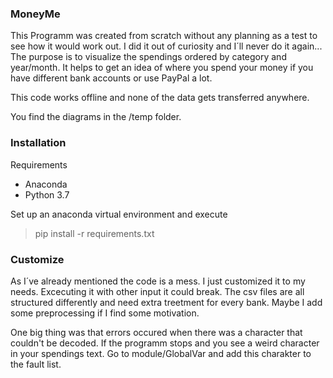 ### MoneyMe

This Programm was created from scratch without any planning as a test to see how it would work out.
I did it out of curiosity and I´ll never do it again...
The purpose is to visualize the spendings ordered by category  and year/month.
It helps to get an idea of where you spend your money if  you have different bank accounts or use PayPal a lot. 

This code works offline and none of the data gets transferred anywhere.

You find the diagrams in the /temp folder.

### Installation

Requirements

+ Anaconda
+ Python 3.7

Set up an anaconda virtual environment and execute

> pip install -r requirements.txt



### Customize

As I´ve already mentioned the code is a mess. 
I just customized it to my needs. Excecuting it with other input it could break. 
The csv files are all structured differently and need extra treetment for every bank.
Maybe I add some preprocessing if I find some motivation.

One big thing was that errors occured when there was a character that couldn't be decoded. 
If the programm stops and you see a weird character in your spendings text.
Go to module/GlobalVar and add this charakter to the fault list. 

